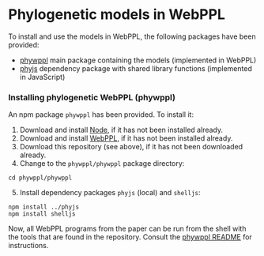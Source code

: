 # Phylogenetic models in WebPPL

To install and use the models in WebPPL, the following packages have been provided:

  * [phywppl](phywppl/phywppl/README.md) main package containing the models (implemented in WebPPL)
  * [phyjs](phywppl/phyjs/README.md) dependency package with shared library functions (implemented in JavaScript)

### Installing phylogenetic WebPPL (phywppl)

An npm package `phywppl` has been provided. To install it:

1. Download and install [Node](https://nodejs.org/en/download/), if it has not been installed already.
2. Download and install [WebPPL](http://docs.webppl.org/en/master/installation.html), if it has not been installed already.
3. Download this repository (see above), if it has not been downloaded already.
4. Change to the `phywppl/phywppl` package directory:

```
cd phywppl/phywppl
```

5. Install dependency packages `phyjs` (local) and `shelljs`:

```
npm install ../phyjs
npm install shelljs
```

Now, all WebPPL programs from the paper can be run from the shell with the tools that are found in the repository. Consult the [phywppl README](phywppl/phywppl/README.md) for instructions.
